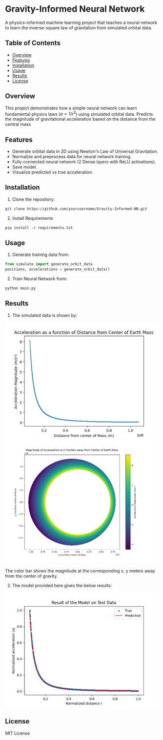 # Gravity-Informed Neural Network

A physics-informed machine learning project that teaches a neural network to learn the inverse-square law of gravitation from simulated orbital data.

## Table of Contents
- [Overview](#overview)
- [Features](#features)
- [Installation](#installation)
- [Usage](#usage)
- [Results](#results)
- [License](#license)

## Overview
This project demonstrates how a simple neural network can learn fundamental physics laws \($a \propto 1/r^2$\) using simulated orbital data. 
Predicts the magnitude of gravitational acceleration based on the distance from the central mass

## Features
- Generate orbital data in 2D using Newton's Law of Universal Gravitation.
- Normalize and preprocess data for neural network training.
- Fully connected neural network (2 Dense layers with ReLU activations).
- Save model.
- Visualize predicted vs true acceleration.


## Installation
1. Clone the repository:
```bash
git clone https://github.com/yourusername/Gravity-Informed-NN.git
```

2. Install Requirements
```python
pip install -r requirements.txt
```

## Usage
1. Generate training data from:
```python
from simulate import generate_orbit_data
positions, accelerations = generate_orbit_data()
```

2. Train Neural Network from:
```python
python main.py
```

## Results

1. The simulated data is shown by:

![Generated Data](plots/Acceleration_Distance.png)  
![Flashy Graph](plots/Acceleration_Position.png)

The color bar shows the magnitude at the corresponding x, y meters away from the center of gravity.

2. The model provided here gives the below results:

![Model Prediction](plots/26Oct2025Result.png)

## License
MIT License

